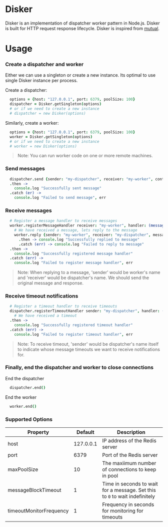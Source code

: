 # Disker
Disker is an implementation of dispatcher worker pattern in Node.js. Disker is built for HTTP request response lifecycle. Disker is inspired from [mutual](https://github.com/pandastrike/mutual).

# Usage

### Create a dispatcher and worker

Either we can use a singleton or create a new instance. Its optimal to use single Disker instance per process. 

Create a dispatcher:
```coffeescript
  options = {host: "127.0.0.1", port: 6379, poolSize: 100}
  dispatcher = Disker.getSingleton(options)
  # or if we need to create a new instance
  # dispatcher = new Disker(options)
```

Similarly, create a worker:
```coffeescript
  options = {host: "127.0.0.1", port: 6379, poolSize: 100}
  worker = Disker.getSingleton(options)
  # or if we need to create a new instance
  # worker = new Disker(options)
```
> Note: You can run worker code on one or more remote machines.

### Send messages

```coffeescript
  dispatcher.send {sender: "my-dispatcher", receiver: "my-worker", content: "hello worker"}
  .then ->
    console.log "Successfully sent message"
  .catch (er) ->
    console.log "Failed to send message", err
```

### Receive messages

```coffeescript
  # Register a message handler to receive messages
  worker.registerMessageHandler receiver: "my-worker", handler: (message) ->
    # We have received a message, lets reply to the message
    worker.reply {sender: "my-worker", receiver: "my-dispatcher", message, response: "hello dispatcher"}
      .then -> console.log "Successfully replied to message"
      .catch (err) -> console.log "Failed to reply to message"
  .then ->
    console.log "Successfully registered message handler"
  .catch (err) ->
    console.log "Failed to register message handler", err
```

> Note: When replying to a message, 'sender' would be worker's name and 'receiver' would be dispatcher's name. We should send the original message and response.

### Receive timeout notifications

```coffeescript
  # Register a timeout handler to receive timeouts
  dispatcher.registerTimeoutHandler sender: "my-dispatcher", handler: (message) ->
    # We have received a timeout
  .then ->
    console.log "Successfully registered timeout handler"
  .catch (err) ->
    console.log "Failed to register timeout handler", err
```

> Note: To receive timeout, 'sender' would be dispatcher's name itself to indicate whose message timeouts we want to receive notifications for.

### Finally, end the dispatcher and worker to close connections

End the dispatcher
```coffeescript
  dispatcher.end()
```

End the worker
```coffeescript
  worker.end()
```

### Supported Options

| Property                  | Default   | Description |
|---------------------------|-----------|-------------|
| host                      | 127.0.0.1 | IP address of the Redis server |
| port                      | 6379      | Port of the Redis server |
| maxPoolSize               | 10        | The maxiimum number of connections to keep in pool |
| messageBlockTimeout       | 1         | Time in seconds to wait for a message. Set this to `0` to wait indefinitely |
| timeoutMonitorFrequency   | 1         | Frequency in seconds for monitoring for timeouts |
